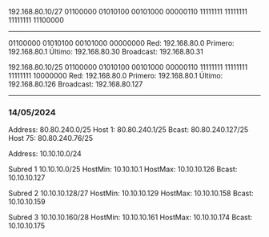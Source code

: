 192.168.80.10/27
01100000 01010100 00101000 00000110
11111111 11111111 11111111 11100000
- - - - - - - - - - - - - - - - -
01100000 01010100 00101000 00000000
Red: 192.168.80.0
Primero: 192.168.80.1
Último: 192.168.80.30
Broadcast: 192.168.80.31


192.168.80.10/25
01100000 01010100 00101000 00000110
11111111 11111111 11111111 10000000
Red: 192.168.80.0
Primero: 192.168.80.1
Último: 192.168.80.126
Broadcast: 192.168.80.127


__________________________________________
### 14/05/2024

Address: 80.80.240.0/25
Host 1: 80.80.240.1/25
Bcast: 80.80.240.127/25
Host 75: 80.80.240.76/25

Address: 10.10.10.0/24

Subred 1
10.10.10.0/25
HostMin: 10.10.10.1
HostMax: 10.10.10.126
Bcast: 10.10.10.127

Subred 2
10.10.10.128/27
HostMin: 10.10.10.129
HostMax: 10.10.10.158
Bcast: 10.10.10.159

Subred 3
10.10.10.160/28
HostMin: 10.10.10.161
HostMax: 10.10.10.174
Bcast: 10.10.10.175

